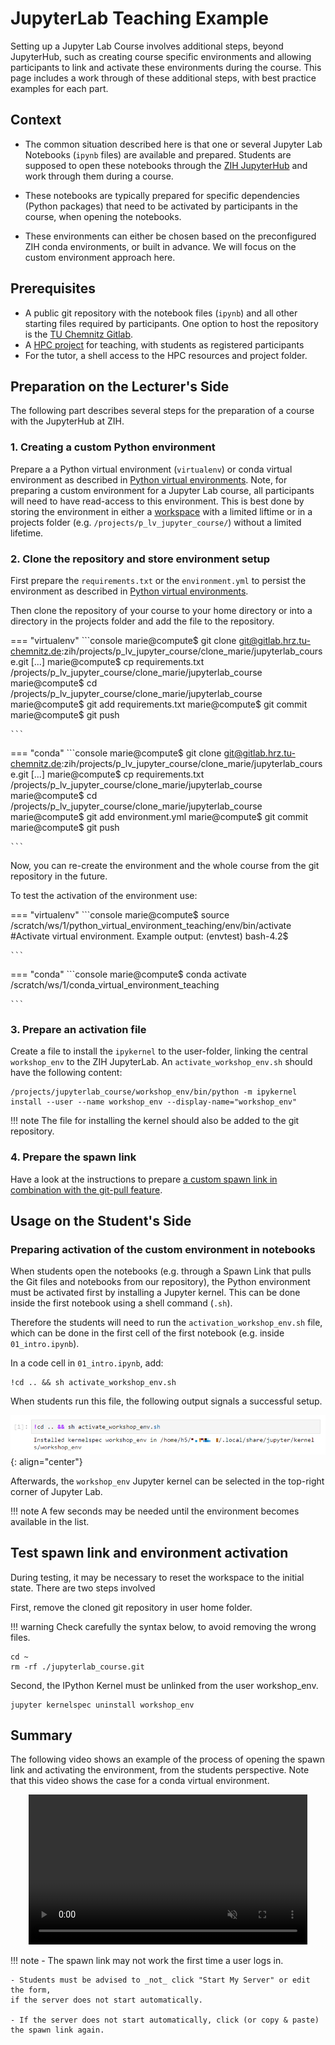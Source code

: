 # JupyterLab Teaching Example

Setting up a Jupyter Lab Course involves additional steps, beyond JupyterHub, such as creating
course specific environments and allowing participants to link and activate these environments during
the course. This page includes a work through of these additional steps, with best practice examples
for each part.

## Context

- The common situation described here is that one or several Jupyter Lab Notebooks
(`ipynb` files) are available and prepared. Students are supposed to open these notebooks
through the [ZIH JupyterHub](../access/jupyterhub.md) and work through them during a course.

- These notebooks are typically prepared for specific dependencies (Python packages) 
that need to be activated by participants in the course, when opening the notebooks.

- These environments can either be chosen based on the preconfigured ZIH conda environments,
or built in advance. We will focus on the custom environment approach here.

## Prerequisites

- A public git repository with the notebook files (`ipynb`) and all other starting files required
  by participants. One option to host the repository is the [TU Chemnitz Gitlab](https://gitlab.hrz.tu-chemnitz.de/).
- A [HPC project](https://hpcprojekte.zih.tu-dresden.de/managers/) for teaching, 
  with students as registered participants
- For the tutor, a shell access to the HPC resources and project folder.

## Preparation on the Lecturer's Side

The following part describes several steps for the preparation of a course with the JupyterHub at ZIH.

### 1. Creating a custom Python environment ###

Prepare a a Python virtual environment (`virtualenv`) or conda virtual environment as described in [Python virtual environments](../software/python_virtual_environments).
Note, for preparing a custom environment for a Jupyter Lab course, all participants will need to have read-access to this environment.
This is best done by storing the environment in either a [workspace](../data_lifecycle/workspaces.md) with a limited liftime or 
in a projects folder (e.g. `/projects/p_lv_jupyter_course/`) without a limited lifetime.

### 2. Clone the repository and store environment setup ###
First prepare the `requirements.txt` or the `environment.yml` to persist the environment as described in [Python virtual environments](../software/python_virtual_environments).

Then clone the repository of your course to your home directory or into a directory in the projects folder and add the file to the repository.

=== "virtualenv"
    ```console
    marie@compute$ git clone git@gitlab.hrz.tu-chemnitz.de:zih/projects/p_lv_jupyter_course/clone_marie/jupyterlab_course.git
    [...]
    marie@compute$ cp requirements.txt /projects/p_lv_jupyter_course/clone_marie/jupyterlab_course
    marie@compute$ cd /projects/p_lv_jupyter_course/clone_marie/jupyterlab_course
    marie@compute$ git add requirements.txt
    marie@compute$ git commit
    marie@compute$ git push

    ```
=== "conda"
    ```console
    marie@compute$ git clone git@gitlab.hrz.tu-chemnitz.de:zih/projects/p_lv_jupyter_course/clone_marie/jupyterlab_course.git
    [...]
    marie@compute$ cp requirements.txt /projects/p_lv_jupyter_course/clone_marie/jupyterlab_course
    marie@compute$ cd /projects/p_lv_jupyter_course/clone_marie/jupyterlab_course
    marie@compute$ git add environment.yml
    marie@compute$ git commit
    marie@compute$ git push

    ```

Now, you can re-create the environment and the whole course from the git repository in the future.

To test the activation of the environment use:

=== "virtualenv"
    ```console
    marie@compute$ source /scratch/ws/1/python_virtual_environment_teaching/env/bin/activate #Activate virtual environment. Example output: (envtest) bash-4.2$

    ```
=== "conda"
    ```console
    marie@compute$ conda activate /scratch/ws/1/conda_virtual_environment_teaching

    ```

### 3. Prepare an activation file ###
Create a file to install the `ipykernel` to the user-folder, linking the central `workshop_env` to the ZIH JupyterLab.
An `activate_workshop_env.sh` should have the following content:

```console
/projects/jupyterlab_course/workshop_env/bin/python -m ipykernel install --user --name workshop_env --display-name="workshop_env"
```

!!! note
    The file for installing the kernel should also be added to the git repository.

### 4. Prepare the spawn link ###

Have a look at the instructions to prepare 
[a custom spawn link in combination with the git-pull feature](../jupyterhub_for_teaching/#combination-of-quickstart-and-git-pull-feature).

## Usage on the Student's Side

### Preparing activation of the custom environment in notebooks

When students open the notebooks (e.g. through a Spawn Link that pulls the Git files 
and notebooks from our repository), the Python environment must be activated first by installing a Jupyter kernel.
This can be done inside the first notebook using a shell command (`.sh`).

Therefore the students will need to run the `activation_workshop_env.sh` file, which can be done
in the first cell of the first notebook (e.g. inside `01_intro.ipynb`).

In a code cell in `01_intro.ipynb`, add:
```console
!cd .. && sh activate_workshop_env.sh
```

When students run this file, the following output signals a successful setup.

![Installed kernelspec](misc/kernelspec.png)
{: align="center"}

Afterwards, the `workshop_env` Jupyter kernel can be selected in the top-right corner of Jupyter Lab.

!!! note
    A few seconds may be needed until the environment becomes available in the list.

## Test spawn link and environment activation 

During testing, it may be necessary to reset the workspace to the initial state. There are two steps involved

First, remove the cloned git repository in user home folder.

!!! warning
    Check carefully the syntax below, to avoid removing the wrong files.
    
```console
cd ~
rm -rf ./jupyterlab_course.git
```

Second, the IPython Kernel must be unlinked from the user workshop_env.
```console
jupyter kernelspec uninstall workshop_env
```

## Summary 

The following video shows an example of the process of opening the 
spawn link and activating the environment, from the students perspective.
Note that this video shows the case for a conda virtual environment.

<div align="center">
<video width="446" height="240" controls muted>
  <source src="../misc/startup_hub.webm" type="video/webm">
Your browser does not support the video tag.
</video>
</div>

!!! note
    - The spawn link may not work the first time a user logs in.
    
    - Students must be advised to _not_ click "Start My Server" or edit the form,
    if the server does not start automatically.
    
    - If the server does not start automatically, click (or copy & paste) the spawn link again.
